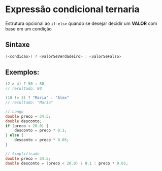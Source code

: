 # Expressão condicional ternaria

Estrutura opcional ao `if-else` quando se desejar decidir um **VALOR** com base em um condição

## Sintaxe

```java
(<condicao>) ? <valorSeVerdadeiro> : <valorSeFalso>
```
## Exemplos:
```java
(2 > 4) ? 50 : 80
// resultado: 80

(10 != 3) ? "Maria" : "Alex"
// resultado: "Maria"
```

```java
// Longo
double preco = 34.5;
double desconto;
if (preco < 20.0) {
    desconto = preco * 0.1;
} else {
    desconto = preco * 0.05;
}

// Simplificado
double preco = 34.5;
double desconto = (preco < 20.0) ? 0.1 : preco * 0.05;
```